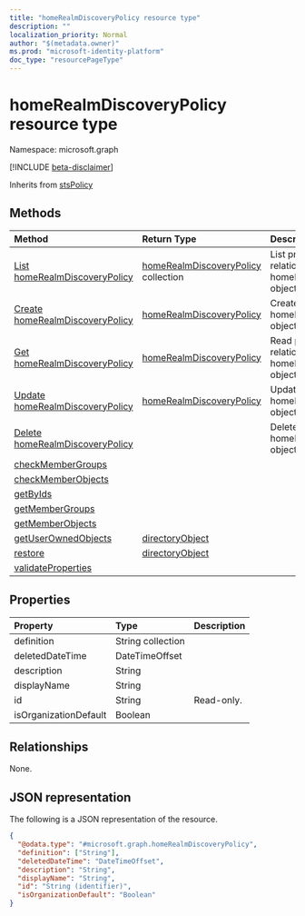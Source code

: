```yaml
---
title: "homeRealmDiscoveryPolicy resource type"
description: ""
localization_priority: Normal
author: "$(metadata.owner)"
ms.prod: "microsoft-identity-platform"
doc_type: "resourcePageType"
---
```


# homeRealmDiscoveryPolicy resource type

Namespace: microsoft.graph

[!INCLUDE [beta-disclaimer](../../includes/beta-disclaimer.md)]

Inherits from [stsPolicy](stspolicy.md)

## Methods

| Method                                                                        | Return Type                                                        | Description                                                             |
| :---------------------------------------------------------------------------- | :----------------------------------------------------------------- | :---------------------------------------------------------------------- |
| [List homeRealmDiscoveryPolicy](../api/homerealmdiscoverypolicy-list.md)      | [homeRealmDiscoveryPolicy](homeRealmDiscoveryPolicy.md) collection | List properties and relationships of a homeRealmDiscoveryPolicy object. |
| [Create homeRealmDiscoveryPolicy](../api/homerealmdiscoverypolicy-create.md)  | [homeRealmDiscoveryPolicy](homeRealmDiscoveryPolicy.md)            | Create a new homeRealmDiscoveryPolicy object.                           |
| [Get homeRealmDiscoveryPolicy](../api/homerealmdiscoverypolicy-get.md)        | [homeRealmDiscoveryPolicy](homeRealmDiscoveryPolicy.md)            | Read properties and relationships of a homeRealmDiscoveryPolicy object. |
| [Update homeRealmDiscoveryPolicy](../api/homerealmdiscoverypolicy-update.md)  | [homeRealmDiscoveryPolicy](homeRealmDiscoveryPolicy.md)            | Update the properties of a homeRealmDiscoveryPolicy object.             |
| [Delete homeRealmDiscoveryPolicy](../api/homerealmdiscoverypolicy-delete.md)  |                                                                    | Delete a homeRealmDiscoveryPolicy object.                               |
| [checkMemberGroups](../api/homerealmdiscoverypolicy-checkMemberGroups.md)     |                                                                    |                                                                         |
| [checkMemberObjects](../api/homerealmdiscoverypolicy-checkMemberObjects.md)   |                                                                    |                                                                         |
| [getByIds](../api/homerealmdiscoverypolicy-getByIds.md)                       |                                                                    |                                                                         |
| [getMemberGroups](../api/homerealmdiscoverypolicy-getMemberGroups.md)         |                                                                    |                                                                         |
| [getMemberObjects](../api/homerealmdiscoverypolicy-getMemberObjects.md)       |                                                                    |                                                                         |
| [getUserOwnedObjects](../api/homerealmdiscoverypolicy-getUserOwnedObjects.md) | [directoryObject](../resources/-directoryobject.md)                |                                                                         |
| [restore](../api/homerealmdiscoverypolicy-restore.md)                         | [directoryObject](../resources/-directoryobject.md)                |                                                                         |
| [validateProperties](../api/homerealmdiscoverypolicy-validateProperties.md)   |                                                                    |                                                                         |

## Properties

| Property              | Type              | Description |
| :-------------------- | :---------------- | :---------- |
| definition            | String collection |             |
| deletedDateTime       | DateTimeOffset    |             |
| description           | String            |             |
| displayName           | String            |             |
| id                    | String            | Read-only.  |
| isOrganizationDefault | Boolean           |             |

## Relationships

None.

## JSON representation

The following is a JSON representation of the resource.

<!-- {
  "blockType": "resource",
  "keyProperty": "id",
  "@odata.type": "microsoft.graph.homeRealmDiscoveryPolicy",
  "baseType": "microsoft.graph.stsPolicy",
  "openType": False
}
-->

```json
{
  "@odata.type": "#microsoft.graph.homeRealmDiscoveryPolicy",
  "definition": ["String"],
  "deletedDateTime": "DateTimeOffset",
  "description": "String",
  "displayName": "String",
  "id": "String (identifier)",
  "isOrganizationDefault": "Boolean"
}
```
